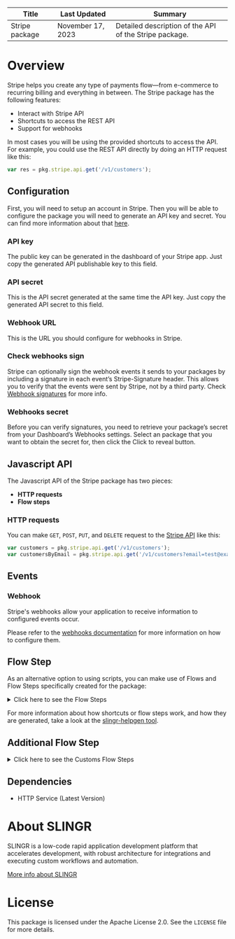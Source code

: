 <table class="table" style="margin-top: 10px">
    <thead>
    <tr>
        <th>Title</th>
        <th>Last Updated</th>
        <th>Summary</th>
    </tr>
    </thead>
    <tbody>
    <tr>
        <td>Stripe package</td>
        <td>November 17, 2023</td>
        <td>Detailed description of the API of the Stripe package.</td>
    </tr>
    </tbody>
</table>

# Overview

Stripe helps you create any type of payments flow—from e-commerce to 
recurring billing and everything in between. The Stripe package has the following features:

- Interact with Stripe API
- Shortcuts to access the REST API
- Support for webhooks

In most cases you will be using the provided shortcuts to access the API. For example, you could use the REST API
directly by doing an HTTP request like this:

```js
var res = pkg.stripe.api.get('/v1/customers');
```

## Configuration

First, you will need to setup an account in Stripe. Then you will be able to configure the package you will
need to generate an API key and secret. You can find more information about that [here](https://stripe.com/docs/api/authentication).

### API key

The public key can be generated in the dashboard of your Stripe app. Just copy the generated API publishable key to this field.

### API secret

This is the API secret generated at the same time the API key. Just copy the generated API secret to this field.

### Webhook URL

This is the URL you should configure for webhooks in Stripe.

### Check webhooks sign

Stripe can optionally sign the webhook events it sends to your packages by including a signature in each event’s
Stripe-Signature header. This allows you to verify that the events were sent by Stripe, not by a third party. Check
[Webhook signatures](https://stripe.com/docs/webhooks/signatures) for more info.

### Webhooks secret

Before you can verify signatures, you need to retrieve your package’s secret from your Dashboard’s Webhooks settings.
Select an package that you want to obtain the secret for, then click the Click to reveal button.

## Javascript API

The Javascript API of the Stripe package has two pieces:

- **HTTP requests**
- **Flow steps**

### HTTP requests

You can make `GET`, `POST`, `PUT`, and `DELETE` request to the
[Stripe API](https://stripe.com/docs/api) like this:

```js
var customers = pkg.stripe.api.get('/v1/customers');
var customersByEmail = pkg.stripe.api.get('/v1/customers?email=test@example.com');
```

## Events

### Webhook

Stripe's webhooks allow your application to receive information to configured events occur.

Please refer to the [webhooks documentation](https://stripe.com/docs/webhooks/setup) for more information on how to configure them.

## Flow Step

As an alternative option to using scripts, you can make use of Flows and Flow Steps specifically created for the package:
<details>
    <summary>Click here to see the Flow Steps</summary>

<br>

### Generic Flow Step

Generic flow step for full use of the entire package and its services.

<h3>Inputs</h3>

<table>
    <thead>
    <tr>
        <th>Label</th>
        <th>Type</th>
        <th>Required</th>
        <th>Default</th>
        <th>Visibility</th>
        <th>Description</th>
    </tr>
    </thead>
    <tbody>
    <tr>
        <td>URL (Method)</td>
        <td>choice</td>
        <td>yes</td>
        <td> - </td>
        <td>Always</td>
        <td>
            This is the http method to be used against the package. <br>
            Possible values are: <br>
            <i><strong>POST,GET,DELETE</strong></i>
        </td>
    </tr>
    <tr>
        <td>URL (Path)</td>
        <td>choice</td>
        <td>yes</td>
        <td> - </td>
        <td>Always</td>
        <td>
            The url to which this package will send the request. This is the exact service to which the http request will be made. <br>
            Possible values are: <br>
            <i><strong>/v1/account_links<br>/v1/accounts<br>/v1/accounts/{account}<br>/v1/accounts/{account}/capabilities/{capability}<br>/v1/accounts/{account}/external_accounts<br>/v1/accounts/{account}/external_accounts/{id}<br>/v1/accounts/{account}/login_links<br>/v1/accounts/{account}/reject<br>/v1/application_fees/{id}/refund<br>/v1/application_fees/{id}/refunds<br>/v1/application_fees/{fee}/refunds/{id}<br>/v1/charges<br>/v1/charges/{charge}<br>/v1/charges/{charge}/capture<br>/v1/checkout/sessions<br>/v1/checkout/sessions/{session}/expire<br>/v1/coupons<br>/v1/coupons/{coupon}<br>/v1/credit_notes<br>/v1/credit_notes/{id}<br>/v1/credit_notes/{id}/void<br>/v1/customers/{customer}/balance_transactions<br>/v1/customers/{customer}/balance_transactions/{transaction}<br>/v1/customers/{customer}/cash_balance<br>/v1/billing_portal/configurations<br>/v1/billing_portal/configurations/{configuration}<br>/v1/billing_portal/sessions<br>/v1/customers/{customer}/tax_ids<br>/v1/customers<br>/v1/customers/{customer}<br>/v1/disputes/{dispute}<br>/v1/disputes/{dispute}/close<br>/v1/file_links<br>/v1/file_links/{link}<br>https://files.stripe.com/v1/files<br>/v1/financial_connections/accounts/{account}/disconnect<br>/v1/financial_connections/accounts/{account}/refresh<br>/v1/financial_connections/sessions<br>/v1/identity/verification_sessions<br>/v1/identity/verification_sessions/{session}<br>/v1/identity/verification_sessions/{session}/cancel<br>/v1/identity/verification_sessions/{session}/redact<br>/v1/invoiceitems<br>/v1/invoiceitems/{invoiceitem}<br>/v1/invoices<br>/v1/invoices/{invoice}<br>/v1/invoices/{invoice}/finalize<br>/v1/invoices/{invoice}/mark_uncollectible<br>/v1/invoices/{invoice}/pay<br>/v1/invoices/{invoice}/send<br>/v1/invoices/{invoice}/void<br>/v1/issuing/authorizations/{authorization}<br>/v1/issuing/authorizations/{authorization}/approve<br>/v1/issuing/authorizations/{authorization}/decline<br>/v1/issuing/cardholders<br>/v1/issuing/cardholders/{cardholder}<br>/v1/issuing/cards<br>/v1/issuing/cards/{card}<br>/v1/test_helpers/issuing/cards/{card}/shipping/fail<br>/v1/test_helpers/issuing/cards/{card}/shipping/return<br>/v1/test_helpers/issuing/cards/{card}/shipping/ship<br>/v1/issuing/disputes<br>/v1/issuing/disputes/{dispute}<br>/v1/issuing/disputes/{dispute}/submit<br>/v1/issuing/transactions/{transaction}<br>/v1/payment_intents<br>/v1/payment_intents/{intent}<br>/v1/payment_intents/{intent}/apply_customer_balance<br>/v1/payment_intents/{intent}/cancel<br>/v1/payment_intents/{intent}/capture<br>/v1/payment_intents/{intent}/confirm<br>/v1/payment_intents/{intent}/increment_authorization<br>/v1/payment_intents/{intent}/verify_microdeposits<br>/v1/payment_links<br>/v1/payment_links/{payment_link}<br>/v1/payment_methods<br>/v1/payment_methods/{payment_method}<br>/v1/payment_methods/{payment_method}/attach<br>/v1/payment_methods/{payment_method}/detach<br>/v1/payouts<br>/v1/payouts/{payout}<br>/v1/payouts/{payout}/cancel<br>/v1/payouts/{payout}/reverse<br>/v1/accounts/{account}/persons<br>/v1/accounts/{account}/persons/{person}<br>/v1/prices<br>/v1/prices/{price}<br>/v1/products<br>/v1/products/{id}<br>/v1/promotion_codes<br>/v1/promotion_codes/{promotion_code}<br>/v1/quotes<br>/v1/quotes/{quote}<br>/v1/quotes/{quote}/accept<br>/v1/quotes/{quote}/cancel<br>/v1/quotes/{quote}/finalize<br>/v1/reviews/{review}/approve<br>/v1/radar/value_lists<br>/v1/radar/value_lists/{value_list}<br>/v1/radar/value_list_items<br>/v1/refunds<br>/v1/refunds/{refund}<br>/v1/reporting/report_runs<br>/v1/apps/secrets<br>/v1/apps/secrets/delete<br>/v1/setup_intents<br>/v1/setup_intents/{intent}<br>/v1/setup_intents/{intent}/cancel<br>/v1/setup_intents/{intent}/confirm<br>/v1/setup_intents/{intent}/verify_microdeposits<br>/v1/shipping_rates<br>/v1/shipping_rates/{shipping_rate_token}<br>/v1/skus<br>/v1/skus/{id}<br>/v1/customers/{customer}/sources<br>/v1/customers/{customer}/sources/{id}<br>/v1/customers/{customer}/sources/{id}/verify<br>/v1/sources<br>/v1/sources/{source}<br>/v1/subscription_items<br>/v1/subscription_items/{item}<br>/v1/subscription_items/{subscription_item}/usage_records<br>/v1/subscription_schedules<br>/v1/subscription_schedules/{schedule}<br>/v1/subscription_schedules/{schedule}/cancel<br>/v1/subscription_schedules/{schedule}/release<br>/v1/subscriptions<br>/v1/subscriptions/{subscription_exposed_id}<br>/v1/tax_rates<br>/v1/tax_rates/{tax_rate}<br>/v1/terminal/configurations<br>/v1/terminal/configurations/{configuration}<br>/v1/terminal/connection_tokens<br>/v1/terminal/locations<br>/v1/terminal/locations/{location}<br>/v1/terminal/readers<br>/v1/terminal/readers/{reader}<br>/v1/terminal/readers/{reader}/cancel_action<br>/v1/terminal/readers/{reader}/process_payment_intent<br>/v1/terminal/readers/{reader}/process_setup_intent<br>/v1/terminal/readers/{reader}/set_reader_display<br>/v1/test_helpers/terminal/readers/{reader}/present_payment_method<br>/v1/test_helpers/test_clocks<br>/v1/test_helpers/test_clocks/{test_clock}/advance<br>/v1/tokens<br>/v1/topups<br>/v1/topups/{topup}<br>/v1/topups/{topup}/cancel<br>/v1/transfers/{id}/reversals<br>/v1/transfers/{transfer}/reversals/{id}<br>/v1/transfers<br>/v1/transfers/{transfer}<br>/v1/treasury/credit_reversals<br>/v1/treasury/debit_reversals<br>/v1/treasury/financial_accounts/{financial_account}/features<br>/v1/treasury/financial_accounts<br>/v1/treasury/financial_accounts/{financial_account}<br>/v1/test_helpers/treasury/inbound_transfers/{id}/fail<br>/v1/test_helpers/treasury/inbound_transfers/{id}/succeed<br>/v1/treasury/inbound_transfers<br>/v1/treasury/inbound_transfers/{inbound_transfer}/cancel<br>/v1/test_helpers/treasury/outbound_payments/{id}/fail<br>/v1/test_helpers/treasury/outbound_payments/{id}/post<br>/v1/test_helpers/treasury/outbound_payments/{id}/return<br>/v1/treasury/outbound_payments<br>/v1/treasury/outbound_payments/{id}/cancel<br>/v1/test_helpers/treasury/outbound_transfers/{outbound_transfer}/fail<br>/v1/test_helpers/treasury/outbound_transfers/{outbound_transfer}/post<br>/v1/test_helpers/treasury/outbound_transfers/{outbound_transfer}/return<br>/v1/treasury/outbound_transfers<br>/v1/treasury/outbound_transfers/{outbound_transfer}/cancel<br>/v1/test_helpers/treasury/received_credits<br>/v1/test_helpers/treasury/received_debits<br>/v1/webhook_endpoints<br>/v1/webhook_endpoints/{webhook_endpoint}<br>/v1/accounts<br>/v1/accounts/{account}<br>/v1/accounts/{account}/capabilities<br>/v1/accounts/{account}/capabilities/{capability}<br>/v1/accounts/{account}/external_accounts<br>/v1/accounts/{account}/external_accounts/{id}<br>/v1/application_fees/{id}/refunds<br>/v1/application_fees/{fee}/refunds/{id}<br>/v1/application_fees<br>/v1/application_fees/{id}<br>/v1/balance<br>/v1/balance_transactions<br>/v1/balance_transactions/{id}<br>/v1/charges<br>/v1/charges/{charge}<br>/v1/charges/search<br>/v1/checkout/sessions<br>/v1/checkout/sessions/{session}<br>/v1/checkout/sessions/{session}/line_items<br>/v1/country_specs<br>/v1/country_specs/{country}<br>/v1/coupons<br>/v1/coupons/{coupon}<br>/v1/credit_notes<br>/v1/credit_notes/{id}<br>/v1/credit_notes/preview<br>/v1/credit_notes/preview/lines<br>/v1/credit_notes/{credit_note}/lines<br>/v1/customers/{customer}/balance_transactions<br>/v1/customers/{customer}/balance_transactions/{transaction}<br>/v1/customers/{customer}/cash_balance<br>/v1/customers/{customer}/cash_balance_transactions<br>/v1/customers/{customer}/cash_balance_transactions/{transaction}<br>/v1/billing_portal/configurations<br>/v1/billing_portal/configurations/{configuration}<br>/v1/customers/{customer}/tax_ids<br>/v1/customers/{customer}/tax_ids/{id}<br>/v1/customers<br>/v1/customers/{customer}<br>/v1/customers/search<br>/v1/customers/{customer}/payment_methods/{payment_method}<br>/v1/customers/{customer}/payment_methods<br>/v1/disputes<br>/v1/disputes/{dispute}<br>/v1/events<br>/v1/events/{id}<br>/v1/exchange_rates<br>/v1/exchange_rates/{rate_id}<br>/v1/file_links<br>/v1/file_links/{link}<br>/v1/files<br>/v1/files/{file}<br>/v1/financial_connections/accounts<br>/v1/financial_connections/accounts/{account}<br>/v1/financial_connections/sessions/{session}<br>/v1/identity/verification_reports<br>/v1/identity/verification_reports/{report}<br>/v1/identity/verification_sessions<br>/v1/identity/verification_sessions/{session}<br>/v1/invoiceitems<br>/v1/invoiceitems/{invoiceitem}<br>/v1/invoices<br>/v1/invoices/{invoice}<br>/v1/invoices/search<br>/v1/invoices/upcoming<br>/v1/invoices/upcoming/lines<br>/v1/invoices/{invoice}/lines<br>/v1/issuing/authorizations<br>/v1/issuing/authorizations/{authorization}<br>/v1/issuing/cardholders<br>/v1/issuing/cardholders/{cardholder}<br>/v1/issuing/cards<br>/v1/issuing/cards/{card}<br>/v1/issuing/disputes<br>/v1/issuing/disputes/{dispute}<br>/v1/issuing/transactions<br>/v1/issuing/transactions/{transaction}<br>/v1/mandates/{mandate}<br>/v1/payment_intents<br>/v1/payment_intents/{intent}<br>/v1/payment_intents/search<br>/v1/payment_links<br>/v1/payment_links/{payment_link}<br>/v1/payment_links/{payment_link}/line_items<br>/v1/payment_methods<br>/v1/payment_methods/{payment_method}<br>/v1/payouts<br>/v1/payouts/{payout}<br>/v1/accounts/{account}/persons<br>/v1/accounts/{account}/persons/{person}<br>/v1/prices<br>/v1/prices/{price}<br>/v1/prices/search<br>/v1/products<br>/v1/products/{id}<br>/v1/products/search<br>/v1/promotion_codes<br>/v1/promotion_codes/{promotion_code}<br>/v1/quotes/{quote}/computed_upfront_line_items<br>/v1/quotes/{quote}/line_items<br>/v1/quotes<br>/v1/quotes/{quote}<br>/v1/quotes/{quote}/pdf<br>/v1/radar/early_fraud_warnings<br>/v1/radar/early_fraud_warnings/{early_fraud_warning}<br>/v1/reviews<br>/v1/reviews/{review}<br>/v1/radar/value_lists<br>/v1/radar/value_lists/{value_list}<br>/v1/radar/value_list_items<br>/v1/radar/value_list_items/{item}<br>/v1/refunds<br>/v1/refunds/{refund}<br>/v1/reporting/report_runs<br>/v1/reporting/report_runs/{report_run}<br>/v1/reporting/report_types<br>/v1/reporting/report_types/{report_type}<br>/v1/apps/secrets<br>/v1/apps/secrets/find<br>/v1/setup_attempts<br>/v1/setup_intents<br>/v1/setup_intents/{intent}<br>/v1/shipping_rates<br>/v1/shipping_rates/{shipping_rate_token}<br>/v1/sigma/scheduled_query_runs<br>/v1/sigma/scheduled_query_runs/{scheduled_query_run}<br>/v1/skus<br>/v1/skus/{id}<br>/v1/customers/{customer}/sources<br>/v1/customers/{customer}/sources/{id}<br>/v1/sources/{source}<br>/v1/subscription_items<br>/v1/subscription_items/{item}<br>/v1/subscription_items/{subscription_item}/usage_record_summaries<br>/v1/subscription_schedules<br>/v1/subscription_schedules/{schedule}<br>/v1/subscriptions<br>/v1/subscriptions/{subscription_exposed_id}<br>/v1/subscriptions/search<br>/v1/tax_rates<br>/v1/tax_rates/{tax_rate}<br>/v1/terminal/configurations<br>/v1/terminal/configurations/{configuration}<br>/v1/terminal/locations<br>/v1/terminal/locations/{location}<br>/v1/terminal/readers<br>/v1/terminal/readers/{reader}<br>/v1/test_helpers/test_clocks<br>/v1/test_helpers/test_clocks/{test_clock}<br>/v1/tokens/{token}<br>/v1/topups<br>/v1/topups/{topup}<br>/v1/transfers/{id}/reversals<br>/v1/transfers/{transfer}/reversals/{id}<br>/v1/transfers<br>/v1/transfers/{transfer}<br>/v1/treasury/credit_reversals<br>/v1/treasury/credit_reversals/{credit_reversal}<br>/v1/treasury/debit_reversals<br>/v1/treasury/debit_reversals/{debit_reversal}<br>/v1/treasury/financial_accounts/{financial_account}/features<br>/v1/treasury/financial_accounts<br>/v1/treasury/financial_accounts/{financial_account}<br>/v1/treasury/inbound_transfers<br>/v1/treasury/inbound_transfers/{id}<br>/v1/treasury/outbound_payments<br>/v1/treasury/outbound_payments/{id}<br>/v1/treasury/outbound_transfers<br>/v1/treasury/outbound_transfers/{outbound_transfer}<br>/v1/treasury/received_credits<br>/v1/treasury/received_credits/{id}<br>/v1/treasury/received_debits<br>/v1/treasury/received_debits/{id}<br>/v1/treasury/transaction_entries<br>/v1/treasury/transaction_entries/{id}<br>/v1/treasury/transactions<br>/v1/treasury/transactions/{id}<br>/v1/webhook_endpoints<br>/v1/webhook_endpoints/{webhook_endpoint}<br>/v1/accounts/{account}<br>/v1/accounts/{account}/external_accounts/{id}<br>/v1/coupons/{coupon}<br>/v1/customers/{customer}/tax_ids/{id}<br>/v1/customers/{customer}<br>/v1/customers/{customer}/discount<br>/v1/invoiceitems/{invoiceitem}<br>/v1/invoices/{invoice}<br>/v1/accounts/{account}/persons/{person}<br>/v1/products/{id}<br>/v1/radar/value_lists/{value_list}<br>/v1/radar/value_list_items/{item}<br>/v1/skus/{id}<br>/v1/customers/{customer}/sources/{id}<br>/v1/subscription_items/{item}<br>/v1/subscriptions/{subscription_exposed_id}<br>/v1/subscriptions/{subscription_exposed_id}/discount<br>/v1/terminal/configurations/{configuration}<br>/v1/terminal/locations/{location}<br>/v1/terminal/readers/{reader}<br>/v1/test_helpers/test_clocks/{test_clock}<br>/v1/webhook_endpoints/{webhook_endpoint}<br></strong></i>
        </td>
    </tr>
    <tr>
        <td>Headers</td>
        <td>keyValue</td>
        <td>no</td>
        <td> - </td>
        <td>Always</td>
        <td>
            Used when you want to have a custom http header for the request.
        </td>
    </tr>
    <tr>
        <td>Query Params</td>
        <td>keyValue</td>
        <td>no</td>
        <td> - </td>
        <td>Always</td>
        <td>
            Used when you want to have a custom query params for the http call.
        </td>
    </tr>
    <tr>
        <td>Body</td>
        <td>json</td>
        <td>no</td>
        <td> - </td>
        <td>Always</td>
        <td>
            A payload of data can be sent to the server in the body of the request.
        </td>
    </tr>
    <tr>
        <td>Event</td>
        <td>dropDown</td>
        <td>no</td>
        <td> - </td>
        <td>Always</td>
        <td>
            Used to define event after the call. <br>
            Possible values are: <br>
            File Downloaded, Callback
        </td>
    </tr>
    <tr>
        <td>Callback data</td>
        <td>textarea</td>
        <td>no</td>
        <td> - </td>
        <td> Event is Callback </td>
        <td>
            This is an object you can send that you will get back when the function is processed.
        </td>
    </tr>
    <tr>
        <td>Callbacks</td>
        <td>Script</td>
        <td>no</td>
        <td> - </td>
        <td> Event is Callback </td>
        <td>
            This is a map where you can listen for different function
        </td>
    </tr>
    <tr>
        <td>Override Settings</td>
        <td>boolean</td>
        <td>no</td>
        <td> false </td>
        <td>Always</td>
        <td></td>
    </tr>
    <tr>
        <td>Follow Redirect</td>
        <td>boolean</td>
        <td>no</td>
        <td> false </td>
        <td> overrideSettings </td>
        <td>Indicates that the resource has to be downloaded into a file instead of returning it in the response.</td>
    </tr>
    <tr>
        <td>Download</td>
        <td>boolean</td>
        <td>no</td>
        <td> false </td>
        <td> overrideSettings </td>
        <td>If true the method won't return until the file has been downloaded, and it will return all the information of the file.</td>
    </tr>
    <tr>
        <td>File name</td>
        <td>text</td>
        <td>no</td>
        <td></td>
        <td> overrideSettings </td>
        <td>If provided, the file will be stored with this name. If empty the file name will be calculated from the URL.</td>
    </tr>
    <tr>
        <td>Full response</td>
        <td> boolean </td>
        <td>no</td>
        <td> false </td>
        <td> overrideSettings </td>
        <td>Include extended information about response</td>
    </tr>
    <tr>
        <td>Connection Timeout</td>
        <td> number </td>
        <td>no</td>
        <td> 5000 </td>
        <td> overrideSettings </td>
        <td>Connect a timeout interval, in milliseconds (0 = infinity).</td>
    </tr>
    <tr>
        <td>Read Timeout</td>
        <td> number </td>
        <td>no</td>
        <td> 60000 </td>
        <td> overrideSettings </td>
        <td>Read a timeout interval, in milliseconds (0 = infinity).</td>
    </tr>
    </tbody>
</table>

<h3>Outputs</h3>

<table>
    <thead>
    <tr>
        <th>Name</th>
        <th>Type</th>
        <th>Description</th>
    </tr>
    </thead>
    <tbody>
    <tr>
        <td>response</td>
        <td>object</td>
        <td>
            Object resulting from the response to the package call.
        </td>
    </tr>
    </tbody>
</table>


</details>

For more information about how shortcuts or flow steps work, and how they are generated, take a look at the [slingr-helpgen tool](https://github.com/slingr-stack/slingr-helpgen).

## Additional Flow Step


<details>
    <summary>Click here to see the Customs Flow Steps</summary>

<br>



### Custom Flow Steps Name

Description of Custom Flow Steps

### Create a PaymentIntent

This step allows you to create a payment.


<h3>Inputs</h3>

<table>
    <thead>
    <tr>
        <th>Label</th>
        <th>Type</th>
        <th>Required</th>
        <th>Default</th>
        <th>Visibility</th>
        <th>Description</th>
    </tr>
    </thead>
    <tbody>
    <tr>
        <td>Currency</td>
        <td>text</td>
        <td>yes</td>
        <td> - </td>
        <td>Always</td>
        <td>
            Three-letter ISO currency code, in lowercase. Must be a supported currency https://stripe.com/docs/currencies.
        </td>
    </tr>
    <tr>
        <td>Amount</td>
        <td>text</td>
        <td>yes</td>
        <td> - </td>
        <td>Always</td>
        <td>
            Amount intended to be collected by this PaymentIntent. A positive integer representing how much to charge in the smallest currency unit (e.g., 100 cents to charge $1.00 or 100 to charge ¥100, a zero-decimal currency). The minimum amount is $0.50 US or equivalent in charge currency. The amount value supports up to eight digits (e.g., a value of 99999999 for a USD charge of $999,999.99).
        </td>
    </tr>
    </tbody>
</table>

<h3>Outputs</h3>

<table>
    <thead>
    <tr>
        <th>Name</th>
        <th>Type</th>
        <th>Description</th>
    </tr>
    </thead>
    <tbody>
    <tr>
        <td>response</td>
        <td>object</td>
        <td>
            Object resulting from the response to the package call.
        </td>
    </tr>
    </tbody>
</table>

### Cancel PaymentIntents

A PaymentIntent object can be canceled when it is in one of these statuses: requires_payment_method, requires_capture, requires_confirmation, requires_action or, in rare cases, processing.


<h3>Inputs</h3>

<table>
    <thead>
    <tr>
        <th>Label</th>
        <th>Type</th>
        <th>Required</th>
        <th>Default</th>
        <th>Visibility</th>
        <th>Description</th>
    </tr>
    </thead>
    <tbody>
    <tr>
        <td>Intent</td>
        <td>text</td>
        <td>yes</td>
        <td> - </td>
        <td>Always</td>
        <td>
            Payment intent id.
        </td>
    </tr>
    <tr>
        <td>Cancellation Reason</td>
        <td>dropDown</td>
        <td>no</td>
        <td> - </td>
        <td>Always</td>
        <td>
            Reason for canceling this PaymentIntent. Possible values are duplicate, fraudulent, requested_by_customer, or abandoned
        </td>
    </tr>
    </tbody>
</table>

<h3>Outputs</h3>

<table>
    <thead>
    <tr>
        <th>Name</th>
        <th>Type</th>
        <th>Description</th>
    </tr>
    </thead>
    <tbody>
    <tr>
        <td>response</td>
        <td>object</td>
        <td>
            Object resulting from the response to the package call.
        </td>
    </tr>
    </tbody>
</table>


### List all PaymentIntents


<h3>Inputs</h3>

<table>
    <thead>
    <tr>
        <th>Label</th>
        <th>Type</th>
        <th>Required</th>
        <th>Default</th>
        <th>Visibility</th>
        <th>Description</th>
    </tr>
    </thead>
    <tbody>
    <tr>
        <td>Customer</td>
        <td>text</td>
        <td>no</td>
        <td> - </td>
        <td>Always</td>
        <td>
            Only PaymentIntents associated with the customer specified by this customer ID will be returned. If no customer ID is specified, all PaymentIntents will be listed.
        </td>
    </tr>
    </tbody>
</table>

<h3>Outputs</h3>

<table>
    <thead>
    <tr>
        <th>Name</th>
        <th>Type</th>
        <th>Description</th>
    </tr>
    </thead>
    <tbody>
    <tr>
        <td>response</td>
        <td>object</td>
        <td>
            Object resulting from the response to the package call.
        </td>
    </tr>
    </tbody>
</table>

</details>

## Dependencies
* HTTP Service (Latest Version)

# About SLINGR

SLINGR is a low-code rapid application development platform that accelerates development, with robust architecture for integrations and executing custom workflows and automation.

[More info about SLINGR](https://slingr.io)

# License

This package is licensed under the Apache License 2.0. See the `LICENSE` file for more details.
